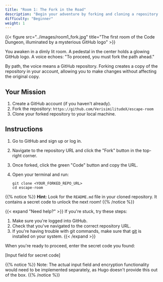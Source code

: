 ```yaml
---
title: "Room 1: The Fork in the Road"
description: "Begin your adventure by forking and cloning a repository."
difficulty: "Beginner"
weight: 1
---
```


{{< figure src="../images/room1_fork.jpg" title="The first room of the Code Dungeon, illuminated by a mysterious GitHub logo" >}}

You awaken in a dimly lit room. A pedestal in the center holds a glowing GitHub logo. A voice echoes: "To proceed, you must fork the path ahead."

By path, the voice means a GitHub repository. Forking creates a copy of the repository in your account, allowing you to make changes without affecting the original copy.

## Your Mission

1. Create a GitHub account (if you haven't already).
2. Fork the repository: `https://github.com/VerisimilitudeX/escape-room`
3. Clone your forked repository to your local machine.

## Instructions

1. Go to GitHub and sign up or log in.
2. Navigate to the repository URL and click the "Fork" button in the top-right corner.
3. Once forked, click the green "Code" button and copy the URL.
4. Open your terminal and run:

   ```pwsh
   git clone <YOUR_FORKED_REPO_URL>
   cd escape-room
   ```

{{% notice %}}
**Hint:** Look for the `README.md` file in your cloned repository. It contains a secret code to unlock the next room!
{{% /notice %}}

{{< expand "Need help?" >}}
If you're stuck, try these steps:

1. Make sure you're logged into GitHub.
2. Check that you've navigated to the correct repository URL.
3. If you're having trouble with git commands, make sure that [git](https://git-scm.com/downloads) is installed on your system.
{{< /expand >}}

When you're ready to proceed, enter the secret code you found:

[Input field for secret code]

{{% notice %}}
Note: The actual input field and encryption functionality would need to be implemented separately, as Hugo doesn't provide this out of the box.
{{% /notice %}}
